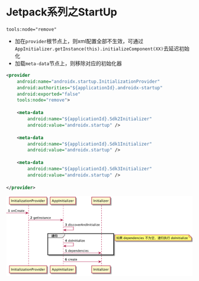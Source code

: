 # Jetpack系列之StartUp

`tools:node="remove"`

- 加在`provider`根节点上，则xml配置全部不生效，可通过`AppInitializer.getInstance(this).initializeComponent(XX)`去延迟初始化
- 加载`meta-data`节点上，则移除对应的初始化器

```xml
<provider
    android:name="androidx.startup.InitializationProvider"
    android:authorities="${applicationId}.androidx-startup"
    android:exported="false"
    tools:node="remove">

    <meta-data
        android:name="${applicationId}.Sdk2Initializer"
        android:value="androidx.startup" />
  
    <meta-data
        android:name="${applicationId}.Sdk1Initializer"
        android:value="androidx.startup" />
  
    <meta-data
        android:name="${applicationId}.Sdk3Initializer"
        android:value="androidx.startup" />
  
</provider>
```

![StartUp](Startup.png)
